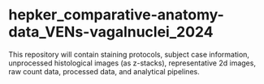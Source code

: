 # hepker_comparative-anatomy-data_VENs-vagalnuclei_2024
This repository will contain staining protocols, subject case information, unprocessed histological images (as z-stacks), representative 2d images, raw count data, processed data, and analytical pipelines.
